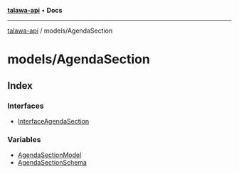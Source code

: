 [**talawa-api**](../../README.md) • **Docs**

***

[talawa-api](../../modules.md) / models/AgendaSection

# models/AgendaSection

## Index

### Interfaces

- [InterfaceAgendaSection](interfaces/InterfaceAgendaSection.md)

### Variables

- [AgendaSectionModel](variables/AgendaSectionModel.md)
- [AgendaSectionSchema](variables/AgendaSectionSchema.md)
